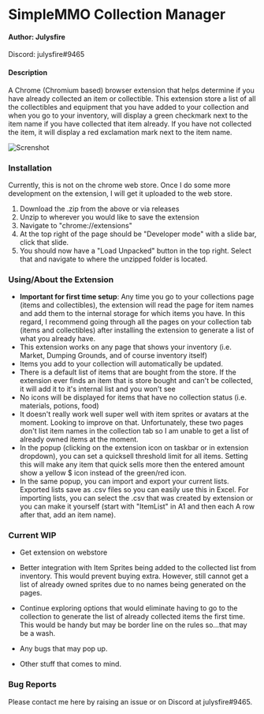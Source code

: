 # SimpleMMO Collection Manager

#### Author: Julysfire
Discord: julysfire#9465

#### Description
A Chrome (Chromium based) browser extension that helps determine if you have already collected an item or collectible.  This extension store a list of all the collectibles and equipment that you have added to your collection and when you go to your inventory, will display a green checkmark next to the item name if you have collected that item already.  If you have not collected the item, it will display a red exclamation mark next to the item name.


![Screnshot](https://i.imgur.com/HOJPQZZ.png)


### Installation
Currently, this is not on the chrome web store.  Once I do some more development on the extension, I will get it uploaded to the web store.

1. Download the .zip from the above or via releases
2. Unzip to wherever you would like to save the extension
3. Navigate to "chrome://extensions"
4. At the top right of the page should  be "Developer mode" with a slide bar, click that slide.
5. You should now have a "Load Unpacked" button in the top right.  Select that and navigate to where the unzipped folder is located.


### Using/About the Extension
- **Important for first time setup**: Any time you go to your collections page (items and collectibles), the extension will read the page for item names and add them to the internal storage for which items you have.  In this regard, I recommend going through all the pages on your collection tab (items and collectibles) after installing the extension to generate a list of what you already have.
- This extension works on any page that shows your inventory (i.e.  Market, Dumping Grounds, and of course inventory itself)
- Items you add to your collection will automatically be updated.
- There is a default list of items that are bought from the store.  If the extension ever finds an item that is store bought and can't be collected, it will add it to it's internal list and you won't see
- No icons will be displayed for items that have no collection status (i.e. materials, potions, food)
- It doesn't really work well super well with item sprites or avatars at the moment.  Looking to improve on that.  Unfortunately, these two pages don't list item names in the collection tab so I am unable to get a list of already owned items at the moment.
- In the popup (clicking on the extension icon on taskbar or in extension dropdown), you can set a quicksell threshold limit for all items.  Setting this will make any item that quick sells more then the entered amount show a yellow $ icon instead of the green/red icon.
- In the same popup, you can import and export your current lists.  Exported lists save as .csv files so you can easily use this in Excel.  For importing lists, you can select the .csv that was created by extension or you can make it yourself (start with "ItemList" in A1 and then each A row after that, add an item name).

### Current WIP
- Get extension on webstore

- Better integration with Item Sprites being added to the collected list from inventory.  This would prevent buying extra.  However, still cannot get a list of already owned sprites due to no names being generated on the pages.
- Continue exploring options that would eliminate having to go to the collection to generate the list of already collected items the first time.  This would be handy but may be border line on the rules so...that may be a wash.
- Any bugs that may pop up.
- Other stuff that comes to mind.


### Bug Reports
Please contact me here by raising an issue or on Discord at julysfire#9465.
